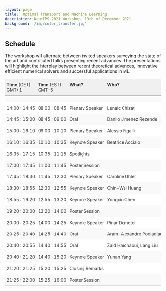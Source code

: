 ```yaml
---
layout: page
title:  Optimal Transport and Machine Learning  
description: NeurIPS 2021 Workshop. 13th of December 2021
background: '/img/color_transfer.jpg'
---
```


## Schedule

The workshop will alternate between invited speakers surveying the state of the art and contributed
talks presenting recent advances. The presentations will highlight the interplay between recent
theoretical advances, innovative efficient numerical solvers and successful applications in ML.

<style type="text/css">
.tg  {border:none;border-collapse:collapse;border-color:#ccc;border-spacing:0;}
.tg td{background-color:#fff;border-color:#ccc;border-style:solid;border-width:0px;color:#333;
  sans-serif;font-size:14px;overflow:hidden;padding:10px 5px;word-break:normal;}
.tg th{background-color:#f0f0f0;border-color:#ccc;border-style:solid;border-width:0px;color:#333;
  sans-serif;font-size:14px;font-weight:normal;overflow:hidden;padding:10px 5px;word-break:normal;}
.tg .tg-0pky{border-color:inherit;text-align:left;vertical-align:top}
.tg .tg-btxf{background-color:#f9f9f9;border-color:inherit;text-align:left;vertical-align:top}
</style>

<table class="tg" style="white-space:nowrap;">
<thead>
  <tr>
    <th class="tg-0pky"><b>Time</b> (CET) <br> GMT+1</th>
    <th class="tg-0pky"><b>Time</b> (EST) <br> GMT-5</th>
    <th class="tg-0pky"><b>What?</b></th>
    <th class="tg-0pky"><b>Who?</b></th>
    <th class="tg-0pky"></th>
  </tr>
</thead>
<tbody>
  <tr>
    <td class="tg-btxf"></td>
    <td class="tg-btxf"></td>
    <td class="tg-btxf"></td>
    <td class="tg-btxf"></td>
    <td class="tg-btxf"></td>
  </tr>
  <tr>
    <td class="tg-0pky">14:00 : 14:45</td>
    <td class="tg-0pky">08:00 : 08:45</td>
    <td class="tg-0pky">Plenary Speaker</td>
    <td class="tg-0pky">Lenaic Chizat</td>
    <td class="tg-0pky"><details>
    <summary>TBD</summary>
    <br>
    ...
    </details></td>
  </tr>
  <tr>
    <td class="tg-btxf">14:45 : 15:00</td>
    <td class="tg-btxf">08:45 : 09:00</td>
    <td class="tg-btxf">Oral</td>
    <td class="tg-btxf">Danilo Jimenez Rezende</td>
    <td class="tg-btxf"><details>
    <summary>Implicit Riemannian Concave Potential Maps</summary>
    <br>
    We are interested in the challenging problem of modelling densities on Riemannian manifolds with a known symmetry group using normalising flows. This has many potential applications in physical sciences such as molecular dynamics and quantum simulations. In this work we combine ideas from implicit neural layers and optimal transport theory to propose a generalisation of existing work on exponential map flows, Implicit Riemannian Concave Potential Maps, IRCPMs. IRCPMs have some nice properties such as simplicity of incorporating knowledge about symmetries and are less expensive then ODE-flows. We provide an initial theoretical analysis of its properties and layout sufficient conditions for stable optimisation. Finally, we illustrate the properties of IRCPMs with density learning experiments on tori and spheres.
    </details></td>
  </tr>
  <tr>
    <td class="tg-0pky">15:00 : 16:10</td>
    <td class="tg-0pky">09:00 : 10:10</td>
    <td class="tg-0pky">Plenary Speaker</td>
    <td class="tg-0pky">Alessio Figalli</td>
    <td class="tg-0pky"><details>
    <summary>Regularity Theory of Optimal Transport Maps</summary>
    <br>
    In optimal transport, understanding the regularity of optimal maps is an important topic. This lecture aims to present the regularity theory for optimal maps, explain the connection to Monge-Ampère type equations, and overview the most fundamental results available.
    </details></td>
  </tr>
  <tr>
    <td class="tg-btxf">16:10 : 16:35</td>
    <td class="tg-btxf">10:10 : 10:35</td>
    <td class="tg-btxf">Keynote Speaker</td>
    <td class="tg-btxf">Beatrice Acciaio</td>
    <td class="tg-btxf"><details>
    <summary>Generative Adversarial Learning with Adapted Distances</summary>
    <br>
    Generative Adversarial Networks (GANs) have proven to be a powerful framework for learning to draw samples from complex distributions. In this talk I will discuss the challenge of learning sequential data via GANs. This notably requires the choice of a loss function that reflects the discrepancy between (measures on) paths. To take on this task, we employ adapted versions of optimal transport distances, that result from imposing a temporal causality constraint on classical transport problems. This constraint provides a natural framework to parameterize the cost function that is learned by the discriminator as a robust (worst-case) distance. We then employ a modification of the empirical measure, to ensure consistency of the estimators. Following Genevay et al. (2018), we also include an entropic penalization term which allows for the use of the Sinkhorn algorithm when computing the optimal transport cost.
    </details></td>
  </tr>
  <tr>
    <td class="tg-0pky">16:35 : 17:15</td>
    <td class="tg-0pky">10:35 : 11:15</td>
    <td class="tg-0pky">Spotlights</td>
    <td class="tg-0pky"></td>
    <td class="tg-0pky"></td>
  </tr>
  <tr>
    <td class="tg-btxf">17:00 : 17:45</td>
    <td class="tg-btxf">11:00 : 11:45</td>
    <td class="tg-btxf">Poster Session</td>
    <td class="tg-btxf"></td>
    <td class="tg-btxf"></td>
  </tr>
  <tr>
    <td class="tg-0pky">17:45 : 18:30</td>
    <td class="tg-0pky">11:45 : 12:30</td>
    <td class="tg-0pky">Plenary Speaker</td>
    <td class="tg-0pky">Caroline Uhler</td>
    <td class="tg-0pky"><details>
    <summary>TBD</summary>
    <br>
    ...
    </details></td>
  </tr>
  <tr>
    <td class="tg-btxf">18:30 : 18:55</td>
    <td class="tg-btxf">12:30 : 12:55</td>
    <td class="tg-btxf">Keynote Speaker</td>
    <td class="tg-btxf">Chin-Wei Huang</td>
    <td class="tg-btxf"><details>
    <summary>Optimal Transport and Probability Flows</summary>
    <br>
    In this talk, I will present some recent work at the intersection of optimal transport (OT) and probability flows. Optimal transport is an elegant theory that has diverse downstream applications. For likelihood estimation in particular, there has been a recent interest in using parametric invertible models (aka normalizing flows) to approximate the data distribution of interest. I will present my recent work on parameterizing flows using a neural convex potential, which is inspired by Brenier's theorem. In addition, I will cover a few other recently proposed probability flow models related to OT.
    </details></td>
  </tr>
  <tr>
    <td class="tg-0pky">18:55 : 19:20</td>
    <td class="tg-0pky">12:55 : 13:20</td>
    <td class="tg-0pky">Keynote Speaker</td>
    <td class="tg-0pky">Yongxin Chen</td>
    <td class="tg-0pky"><details>
    <summary>Graphical Optimal Transport and its Applications</summary>
    <br>
    Multi-marginal optimal transport (MOT) is a generalization of optimal transport theory to settings with possibly more than two marginals. The computation of the solutions to MOT problems has been a longstanding challenge. In this talk, we introduce graphical optimal transport, a special class of MOT problems. We consider MOT problems from a probabilistic graphical model perspective and point out an elegant connection between the two when the underlying cost for optimal transport allows a graph structure. In particular, an entropy regularized MOT is equivalent to a Bayesian marginal inference problem for probabilistic graphical models with the additional requirement that some of the marginal distributions are specified. This relation on the one hand extends the optimal transport as well as the probabilistic graphical model theories, and on the other hand leads to fast algorithms for MOT by leveraging the well-developed algorithms in Bayesian inference. We will cover recent developments of graphical optimal transport in theory and algorithms. We will also go over several applications in aggregate filtering and mean field games.
    </details></td>
  </tr>
  <tr>
    <td class="tg-btxf">19:20 : 20:00</td>
    <td class="tg-btxf">13:20 : 14:00</td>
    <td class="tg-btxf">Poster Session</td>
    <td class="tg-btxf"></td>
    <td class="tg-btxf"></td>
  </tr>
  <tr>
    <td class="tg-0pky">20:00 : 20:25</td>
    <td class="tg-0pky">14:00 : 14:25</td>
    <td class="tg-0pky">Keynote Speaker</td>
    <td class="tg-0pky">Pinar Demetci</td>
    <td class="tg-0pky"><details>
    <summary>TBD</summary>
    <br>
    ...
    </details></td>
  </tr>
  <tr>
    <td class="tg-btxf">20:25 : 20:40</td>
    <td class="tg-btxf">14:25 : 14:40</td>
    <td class="tg-btxf">Oral</td>
    <td class="tg-btxf">Aram-Alexandre Pooladian</td>
    <td class="tg-btxf"><details>
    <summary>Entropic Estimation of Optimal Transport Maps</summary>
    <br>
    We develop a computationally tractable method for estimating the optimal map between two distributions over  with rigorous finite-sample guarantees. Leveraging an entropic version of Brenier's theorem, we show that our estimator---the barycentric projection of the optimal entropic plan---is easy to compute using Sinkhorn's algorithm. As a result, unlike current approaches for map estimation, which are slow to evaluate when the dimension or number of samples is large, our approach is parallelizable and extremely efficient even for massive data sets. Under smoothness assumptions on the optimal map, we show that our estimator enjoys comparable statistical performance to other estimators in the literature, but with much lower computational cost. We showcase the efficacy of our proposed estimator through numerical examples. Our proofs are based on a modified duality principle for entropic optimal transport and on a method for approximating optimal entropic plans due to Pal (2019).
    </details></td>
  </tr>
  <tr>
    <td class="tg-0pky">20:40 : 20:55</td>
    <td class="tg-0pky">14:40 : 14:55</td>
    <td class="tg-0pky">Oral</td>
    <td class="tg-0pky">Zaid Harchaoui, Lang Liu</td>
    <td class="tg-0pky"><details>
    <summary>Discrete Schrödinger Bridges with Applications to Two-Sample Homogeneity Testing</summary>
    <br>
    We introduce an entropy-regularized statistic that defines a divergence between probability distributions. The statistic is the transport cost of a coupling which admits an expression as a weighted average of Monge couplings with respect to a Gibbs measure. This coupling is related to the static Schrödinger bridge given a finite number of particles. We establish the asymptotic consistency of the statistic as the sample size goes to infinity and show that the population limit is the solution of Föllmer's entropy-regularized optimal transport. The proof technique relies on a chaos decomposition for paired samples. We illustrate the interest of the approach on the two-sample homogeneity testing problem.
    </details></td>
  </tr>
  <tr>
    <td class="tg-btxf">20:40 : 21:20</td>
    <td class="tg-btxf">14:40 : 15:20</td>
    <td class="tg-btxf">Keynote Speaker</td>
    <td class="tg-btxf">Yunan Yang</td>
    <td class="tg-btxf"><details>
    <summary>Benefits of using Optimal Transport in Computational Learning and Inversion</summary>
    <br>
    Understanding the generalization capacity has been a central topic in mathematical machine learning. In this talk, I will present a generalized weighted least-squares optimization method for computational learning and inversion with noisy data. In particular, using the Wasserstein metric as the objective function and implementing the Wasserstein gradient flow (or Wasserstein natural gradient descent method) fall into the framework. The weighting scheme encodes both a priori knowledge on the object to be learned and a strategy to weight the contribution of different data points in the loss function. We will see that appropriate weighting from prior knowledge can greatly improve the generalization capability of the learned model.
    </details></td>
  </tr>
  <tr>
    <td class="tg-0pky">21:20 : 21:25</td>
    <td class="tg-0pky">15:20 : 15:25</td>
    <td class="tg-0pky">Closing Remarks</td>
    <td class="tg-0pky"></td>
    <td class="tg-0pky"></td>
  </tr>
  <tr>
    <td class="tg-btxf">21:25 : 22:00</td>
    <td class="tg-btxf">15:25 : 16:00</td>
    <td class="tg-btxf">Poster Session</td>
    <td class="tg-btxf"></td>
    <td class="tg-btxf"></td>
  </tr>
</tbody>
</table>
